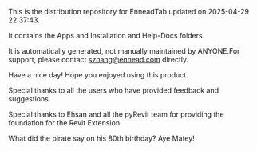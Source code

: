 This is the distribution repository for EnneadTab updated on 2025-04-29 22:37:43.

It contains the Apps and Installation and Help-Docs folders.

It is automatically generated, not manually maintained by ANYONE.For support, please contact szhang@ennead.com directly.

Have a nice day! Hope you enjoyed using this product.

Special thanks to all the users who have provided feedback and suggestions.

Special thanks to Ehsan and all the pyRevit team for providing the foundation for the Revit Extension.






What did the pirate say on his 80th birthday? Aye Matey!